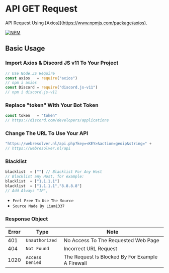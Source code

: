 # API GET Request

API Request Using [Axios]](https://www.npmjs.com/package/axios).

[![NPM](https://nodei.co/npm/axios.png)](https://www.npmjs.com/package/axios)

## Basic Usage

### Import Axios & Discord JS v11 To Your Project

```js
// Use Node.JS Require
const axios   = require("axios") 
// npm i axios
const Discord = require("discord.js-v11")
// npm i discord.js-v11
```

### Replace "token" With Your Bot Token

```js
const token   = "token" 
// https://discord.com/developers/applications
```

### Change The URL To Use Your API

```js
"https://webresolver.nl/api.php?key=<KEY>&action=geoip&string=" + 
// https://webresolver.nl/api
```

### Blacklist

```js
blacklist  = [""] // Blacklist For Any Host
// Blacklist any Host, for example:
blacklist  = ["1.1.1.1"] 
blacklist  = ["1.1.1.1","8.8.8.8"] 
// Add Always "IP",
```

* `Feel Free To Use The Source`
* `Source Made By Liam1337`

### Response Object

| Error   | Type            | Note                                                                    |
|---------|-----------------|-------------------------------------------------------------------------|
|   401   | `Unauthorized`  | No Access To The Requested Web Page                                     |
|   404   | `Not Found`     | Incorrect URL Request                                                   |
|  1020   | `Access Denied` | The Request Is Blocked By For Example A Firewall                        |
